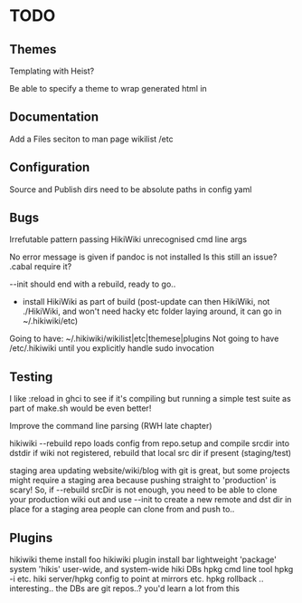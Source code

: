 # TODO

## Themes

Templating with Heist?

Be able to specify a theme to wrap generated html in


## Documentation

Add a Files seciton to man page
  wikilist
  /etc


## Configuration

Source and Publish dirs need to be absolute paths in config yaml


## Bugs

Irrefutable pattern passing HikiWiki unrecognised cmd line args

No error message is given if pandoc is not installed
    Is this still an issue? .cabal require it?

--init should end with a rebuild, ready to go..

- install HikiWiki as part of build
  (post-update can then HikiWiki, not ./HikiWiki, and
   won't need hacky etc folder laying around, it can go in ~/.hikiwiki/etc)

Going to have:
  ~/.hikiwiki/wikilist|etc|themese|plugins
Not going to have /etc/.hikiwiki until you explicitly handle sudo invocation


## Testing

I like :reload in ghci to see if it's compiling
  but running a simple test suite as part of make.sh would be even better!

Improve the command line parsing (RWH late chapter)

hikiwiki --rebuild repo
  loads config from repo.setup and compile srcdir into dstdir
  if wiki not registered, rebuild that local src dir if present (staging/test)

staging area
  updating website/wiki/blog with git is great, but some projects might
    require a staging area because pushing straight to 'production' is scary!
  So, if --rebuild srcDir is not enough, you need to be able to clone your
    production wiki out and use --init to create a new remote and dst dir in
    place for a staging area people can clone from and push to..



## Plugins

hikiwiki theme install foo
hikiwiki plugin install bar
  lightweight 'package' system
    'hikis'
    user-wide, and system-wide hiki DBs
    hpkg cmd line tool hpkg -i etc.
    hiki server/hpkg config to point at mirrors etc.
    hpkg rollback .. interesting.. the DBs are git repos..?
    you'd learn a lot from this










